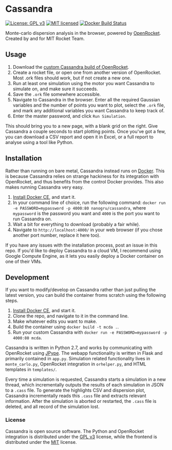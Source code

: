 
# Cassandra
 [![License: GPL v3](https://img.shields.io/badge/License-GPL%20v3-blue.svg)](https://www.gnu.org/licenses/gpl-3.0) [![MIT licensed](https://img.shields.io/badge/license-MIT-blue.svg)](https://raw.githubusercontent.com/hyperium/hyper/master/LICENSE) [![Docker Build Status](https://img.shields.io/docker/build/nanogru/cassandra.svg)](https://hub.docker.com/r/nanogru/cassandra)

Monte-carlo dispersion analysis in the browser, powered by [OpenRocket](https://github.com/openrocket/openrocket).  Created by and for MIT Rocket Team.

## Usage

1) Download the [custom Cassandra build of OpenRocket](https://github.com/joshuagruenstein/cassandra/raw/master/req/OpenRocket.jar).
2) Create a rocket file, or open one from another version of OpenRocket.  Most .ork files should work, but if not create a new one.
3) Run at least one simulation using the motor you want Cassandra to simulate on, and make sure it succeeds.
4) Save the `.ork` file somewhere accessible.
5) Navigate to Cassandra in the browser. Enter all the required Gaussian variables and the number of points you want to plot, select the `.ork` file, and mark any additional variables you want Cassandra to keep track of.
6) Enter the master password, and click `Run Simulation`.

This should bring you to a new page, with a blank grid on the right.  Give Cassandra a couple seconds to start plotting points.  Once you've got a few, you can download a CSV report and open it in Excel, or a full report to analyse using a tool like Python.

## Installation

Rather than running on bare metal, Cassandra instead runs on [Docker](https://www.docker.com/).  This is because Cassandra relies on strange hackiness for its integration with OpenRocket, and thus benefits from the control Docker provides.  This also makes running Cassandra very easy.

1) [Install Docker CE](https://www.docker.com/community-edition#/download), and start it.
2) In your command line of choice, run the following command: `docker run -e PASSWORD=mypassword -p 4000:80 nanogru/cassandra`, where `mypassword` is the password you want and `4000` is the port you want to run Cassandra on.
3) Wait a bit for everything to download (probably a fair while).
4) Navigate to `http://localhost:4000/` in your web browser (if you chose another port number, replace it here too).

If you have any issues with the installation process, post an issue in this repo. If you'd like to deploy Cassandra to a cloud VM, I recommend using Google Compute Engine, as it lets you easily deploy a Docker container on one of their VMs.

## Development

If you want to modify/develop on Cassandra rather than just pulling the latest version, you can build the container froms scratch using the following steps.

1) [Install Docker CE](https://www.docker.com/community-edition#/download), and start it.
2) Clone the repo, and navigate to it in the command line.
3) Make whatever edits you want to make.
4) Build the container using `docker build -t mcda .`.
5) Run your custom Cassandra with `docker run -e PASSWORD=mypassword -p 4000:80 mcda`.

Cassandra is written in Python 2.7, and works by communicating with OpenRocket using [JPype](https://github.com/originell/jpype).  The webapp functionality is written in Flask and primarily contained in `app.py`.  Simulation related functionality lives in `monte_carlo.py`, OpenRocket integration in `orhelper.py`, and HTML templates in `templates/`.

Every time a simulation is requested, Cassandra starts a simulation in a new thread, which incrementally outputs the results of each simulation in JSON to a `.cass` file.  To generate the highlights CSV and dispersion plot, Cassandra incrementally reads this `.cass` file and extracts relevant information.  After the simulation is aborted or restarted, the `.cass` file is deleted, and all record of the simulation lost.

### License

Cassandra is open source software.  The Python and OpenRocket integration is distributed under the [GPL v3](https://www.gnu.org/licenses/gpl-3.0) license, while the frontend is distributed under the [MIT](https://opensource.org/licenses/MIT) license.
